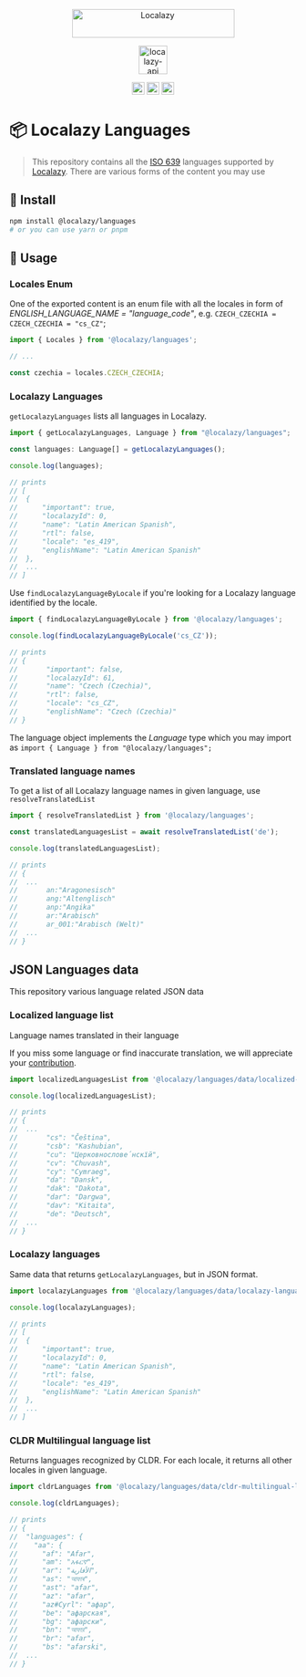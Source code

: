 <p align="center">
  <a href="https://localazy.com">
    <img src="https://localazy.com/directus9/assets/9fc36b9c-81b7-4dbf-bd82-b64cd984090f" width="285" height="50" alt="Localazy" >
  </a>
</p>
<p align="center">
  <a href="https://localazy.com/docs/api">
    <img src="https://localazy.com/directus9/assets/20866781-e69b-4e01-9456-05437487b75c" width="50" height="50" alt="localazy-api">
  </a>
</p>

<div align="center">
<a href="https://github.com/localazy/languages"><img src="https://img.shields.io/badge/@localazy-languages-066fef?style=for-the-badge" height="22" alt="@localazy/languages"></a>
<a href="https://npmjs.com/package/@localazy/languages"><img src="https://img.shields.io/github/package-json/v/localazy/languages/main?style=for-the-badge&label=version&color=066fef" height="22" alt="npm"></a>
<a href="https://github.com/localazy/languages/blob/main/LICENSE"><img src="https://img.shields.io/github/license/localazy/languages?style=for-the-badge&color=066fef" height="22" alt="license"></a>
</div>

# 📦 Localazy Languages

> This repository contains all the [ISO 639](https://www.iso.org/iso-639-language-codes.html) languages supported by [Localazy](https://localazy.com).
> There are various forms of the content you may use

## 🔧 Install

```bash
npm install @localazy/languages
# or you can use yarn or pnpm
```

## 🚀 Usage

### Locales Enum

One of the exported content is an enum file with all the locales in form of _ENGLISH_LANGUAGE_NAME = "language_code"_, e.g. `CZECH_CZECHIA = CZECH_CZECHIA = "cs_CZ"`;

```javascript
import { Locales } from '@localazy/languages';

// ...

const czechia = locales.CZECH_CZECHIA;
```

### Localazy Languages

`getLocalazyLanguages` lists all languages in Localazy.

```javascript
import { getLocalazyLanguages, Language } from "@localazy/languages";

const languages: Language[] = getLocalazyLanguages();

console.log(languages);

// prints
// [
//  {
//      "important": true,
//      "localazyId": 0,
//      "name": "Latin American Spanish",
//      "rtl": false,
//      "locale": "es_419",
//      "englishName": "Latin American Spanish"
//  },
//  ...
// ]
```

Use `findLocalazyLanguageByLocale` if you're looking for a Localazy language identified by the locale.

```javascript
import { findLocalazyLanguageByLocale } from '@localazy/languages';

console.log(findLocalazyLanguageByLocale('cs_CZ'));

// prints
// {
//       "important": false,
//       "localazyId": 61,
//       "name": "Czech (Czechia)",
//       "rtl": false,
//       "locale": "cs_CZ",
//       "englishName": "Czech (Czechia)"
// }
```

The language object implements the _Language_ type which you may import as `import { Language } from "@localazy/languages";`

### Translated language names

To get a list of all Localazy language names in given language, use `resolveTranslatedList`

```javascript
import { resolveTranslatedList } from '@localazy/languages';

const translatedLanguagesList = await resolveTranslatedList('de');

console.log(translatedLanguagesList);

// prints
// {
//  ...
//       an:"Aragonesisch"
//       ang:"Altenglisch"
//       anp:"Angika"
//       ar:"Arabisch"
//       ar_001:"Arabisch (Welt)"
//  ...
// }
```

## JSON Languages data

This repository various language related JSON data

### Localized language list

Language names translated in their language

If you miss some language or find inaccurate translation, we will appreciate your [contribution](https://localazy.com/p/localazy-languages).

```javascript
import localizedLanguagesList from '@localazy/languages/data/localized-language-list';

console.log(localizedLanguagesList);

// prints
// {
//  ...
//       "cs": "Čeština",
//       "csb": "Kashubian",
//       "cu": "Церковнослове́нскїй",
//       "cv": "Chuvash",
//       "cy": "Cymraeg",
//       "da": "Dansk",
//       "dak": "Dakota",
//       "dar": "Dargwa",
//       "dav": "Kitaita",
//       "de": "Deutsch",
//  ...
// }
```

### Localazy languages

Same data that returns `getLocalazyLanguages`, but in JSON format.

```javascript
import localazyLanguages from '@localazy/languages/data/localazy-languages';

console.log(localazyLanguages);

// prints
// [
//  {
//      "important": true,
//      "localazyId": 0,
//      "name": "Latin American Spanish",
//      "rtl": false,
//      "locale": "es_419",
//      "englishName": "Latin American Spanish"
//  },
//  ...
// ]
```

### CLDR Multilingual language list

Returns languages recognized by CLDR. For each locale, it returns all other locales in given language.

```javascript
import cldrLanguages from '@localazy/languages/data/cldr-multilingual-language-list';

console.log(cldrLanguages);

// prints
// {
//  "languages": {
//    "aa": {
//      "af": "Afar",
//      "am": "አፋርኛ",
//      "ar": "الأفارية",
//      "as": "আফাৰ",
//      "ast": "afar",
//      "az": "afar",
//      "az#Cyrl": "афар",
//      "be": "афарская",
//      "bg": "афарски",
//      "bn": "আফার",
//      "br": "afar",
//      "bs": "afarski",
//  ...
// }
```
